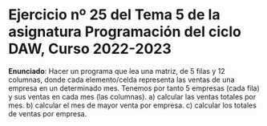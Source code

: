 # Ejercicio nº 25 del Tema 5 de la asignatura Programación del ciclo DAW, Curso 2022-2023
**Enunciado**: Hacer un programa que lea una matriz, de 5 filas y 12 columnas, donde cada elemento/celda representa las ventas de una empresa en un determinado mes. Tenemos por tanto 5 empresas (cada fila) y sus ventas en cada mes (las columnas).
a) calcular las ventas totales por mes.
b) calcular el mes de mayor venta por empresa.
c) calcular los totales de ventas por empresa.